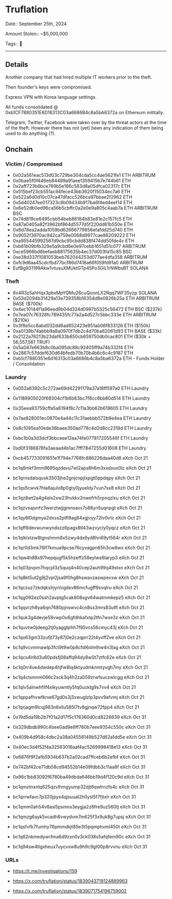 # Truflation

Date:: September 25th, 2024

Amount Stolen:: ~$5,000,000

Tags:: 🔑

---

## Details

Another company that had hired multiple IT workers prior to the theft.

Then founder's keys were compromised.

Express VPN with Korea language settings.

All funds consolidated @ 0xb1CF7880351E6D16313C03a6686B4c8a5bA6372a on Ethereum inititally.

Telegram, Twitter, Facebook were taken over by the threat actors at the time of the theft. However there has not (yet) been any indication of them being used to do anything (?).


## Onchain


### Victim / Compromised

- 0x02a561eac513d03c729be304cda5cc4ae5621fe1 ETH ARBITRUM
- 0x0bae5f0f446eb84489a91aee1359415b7e744b61 ETH
- 0x2aff723b6bce769b5e166c583d8a05dfca02317c ETH
- 0x515bef23cb551ac94fece43bb3620f15034ec7a6 ETH
- 0x522a6d0d10c07ca47dfacc526bca97bbae2f2962 ETH
- 0x5d40247ee017323c8b09434b917ba6f4ed4eef14 ETH
- 0x6e52db0ed96ca56b5cbffc0a2e0e9a805c4aab7a ETH ARBITRUM BSC
- 0x74d819ce6495cbb54beb88184b83e81e2c157fc5 ETH
- 0x87a0405a82f3962bf864d5577d5f220dd61b550e ETH
- 0x8d78ea2adda1059bd62666779856efafdd25d740 ETH
- 0x9052f3970ac942ca759e0068d9977cae88209222 ETH
- 0xa955445992567d9cbc95cbdd838f474dd50fde4c ETH
- 0xb81b09bfb329e5a9cbd6e0e97cebb1651d51c077 ARBITRUM
- 0xce5966bd6befaeb88175635b4ec37d003fa15c85 BSC
- 0xe38d337f1081053beb762044253d077ae4dfa358 ARBITRUM
- 0xfc9d6aa45cdcfbd77bcf86d7418a66f059fd91a0 ARBITRUM
- EufBg931199Akw1vtusuXMUktGTp45Po3GiL1rNWbsBT SOLANA


### Theft 

- 6v4R3z5ahHqx3pbxMpYQMu26cuQoonLX2Rqq7WF35yzp SOLANA
- 0x53d2094b31429a13e739358b16354d8e0826b25a ETH ARBITRUM BASE ($700k)
- 0x4ec10144f1a96eed9b04d324d0997b5325c56472 ETH BSC ($237k)
- 0x7ea07c76328fc789435fc77a2a4d527c5bbc333e ETH ARBITRUM ($210k)
- 0x3f8e5cc8abd032dd6ad652423e951ab06f833126 ETH ($150k)
- 0xa0138b74abbb9a8a0970f7db2c4d70ba82061d93 ETH BASE ($33k)
- 0x2122a76213b23daf633b850cb659750db0cac801 ETH ($30k + 56,557,561 TRUF)
- 0x5a047e663b8c0ba095dc88c92405ff9a74b332f4 ETH
- 0x2867c57ddef630d64bfedb70b70b4b6c6c4c9187 ETH
- 0xb1cf7880351e6d16313c03a6686b4c8a5ba6372a ETH - Funds Holder / Consolidation

### Laundry 

- 0x052a6392c5c272ae69d42291179a37a18ff597a0 ETH Laundry
- 0x1189905020f68304cf1b6b83bc7f8cc6bb80d514 ETH Laundry
- 0x35eea93759cffa5a6194f8c7c11a3bb62b619605 ETH Laundry
- 0x7ae828001ec0870e4a44c11c31aebbb572b9e4ea ETH Laundry
- 0x8c1095ea10ede36baee350ad778c4d2d8cc2318d ETH Laundry
- 0xbc1b0a3d3dcf3bbceee12ea74fe077817205546f ETH Laundry
- 0xd0f3186878fa3aeaad4b1ac7fff7847255d01608 ETH Laundry


- 0xcb457733091651e1f794e7768fc886226daa40d8 eXch Oct 21
- bc1q6mkf3mm9695qzdevu7wl2aps8h6m3xxdxux0lc eXch Oct 21
- bc1qrnsdalsquvk3503jhe2gnjcnpjlxpgt0ppdqpy eXch Oct 21
- bc1qs5cwvk7hla6ajulx8p0gty0jyueldy7vun7sx8 eXch Oct 21
- bc1qz8wt2a4g4els2xw23hvkkx2nwefrh5rpnqzlxu eXch Oct 21
- bc1qzvxajvnfz3werztwjjgmnsavx7s88yn5uqnpgt eXch Oct 21
- bc1qy8l0dgmya2dxss2ptfl9ag84xgjvyy72lv0vtc eXch Oct 21
- bc1qff8devwunwyndxzz6pagx8tl43wzxycly0yqcz eXch Oct 21
- bc1qlklxtzw8tgnshmm8x5zwy4dx6yd8hn69yt564r eXch Oct 21
- bc1qr0d3mk76lf7kmua9pcse76cyvagpn65h3cw8wx eXch Oct 21
- bc1qw4h88x97hepqugf5k5hzeffz58eylws6laryp3 eXch Oct 21
- bc1q03pvpm7hqcjd3z5quq4n40cep2auh99q49stxn eXch Oct 21
- bc1q8kt5ut2g9j2vpl2jsa9f0hg8hswavzaswpevxw eXch Oct 21
- bc1qczuz7zkdqkxlrjynlvgdsv86mcfugff9xvqlru eXch Oct 21
- bc1qg092ez0ssh2avptg5cak808sgv64watmmkepz5 eXch Oct 21
- bc1qqvrzh8ya6qn7680pjnswvc4cn8sx3mrs83utfl eXch Oct 21
- bc1quk3g4devje58vwp0u6gfdhkafxtp2tfn7wxe3z eXch Oct 21
- bc1quvtw0jdeeg2tj0yaggtphh7f95vcs56cmyc43j eXch Oct 21
- bc1qx63gm33zufjt73y87j0e2czqprr22t4yxff2ve eXch Oct 21
- bc1q9vcvmmawlp3fct9t9w0p8cfdl6slmlhw4n3lag eXch Oct 21
- bc1qcs4lr8d3u60pdsfj08affq94dy8w0t7ztfc62e eXch Oct 21
- bc1q0rr4ue4dwdep4hjfw8lq4ktyudmknmtyvgh7my eXch Oct 21
- bc1q4ctsmnm066c2sck3q4h2za059zrwfsuczwlcgg eXch Oct 21
- bc1qlv5alnwhfllf4xlkyuwntly5fq0ucktg9s7vv4 eXch Oct 21
- bc1qppafhvwfknw67gd0s3j3xwuglzlp3pvv9afvmj eXch Oct 21
- bc1qrjagm9lcqj983n8xllu585l7tv8gjnqw72fpp4 eXch Oct 21


- 0x19d5da19b2b7f01a2d17f5c176360d0cd8226639 eXch Oct 31
- 0x329dbdb990c4bee0ad9e8ff780b7eee9354c550c eXch Oct 31
- 0x409b4d958c4dbc2a38a04556149b527d62a1dd5e eXch Oct 31
- 0x40ec3d4f52f4a32563016aaf4ac5269998418e13 eXch Oct 31
- 0x6876f9f2afb5934b637b2a02cad7ffceb6b2efbf eXch Oct 31
- 0x742bf42ce71db58cd94552b14e09fdbb3c11aa8f eXch Oct 31
- 0x96c1bb83092f6780ba49dbda646bb19d4f120c9d eXch Oct 31
- bc1qmztnxnlq625qzvlhmgyump32djt6qwlrnzfs4c eXch Oct 31
- bc1qrrwfavc7p320jpyx4qjsuual2h0ysl5f7fjtxh eXch Oct 31
- bc1qmm0ah54v8asl5psmns3eygja2z8fre9uz560tj eXch Oct 31
- bc1qmzg6ayk5vcadh8vwydvm7m625f3x9uk8g7upsj eXch Oct 31
- bc1qsfvfk7fumhy76pmmdkjt85e3t5pqmphvml450t eXch Oct 31
- bc1q62nkmedywrfma6d9zxn0v3ck038s5afqfem90c eXch Oct 31
- bc1q94sw4tlgxheux7uycvxw8u9h9c9gt00p8rvvnu eXch Oct 31


### URLs

- https://t.me/investigations/159

- https://x.com/truflation/status/1839043719124889963

- https://x.com/truflation/status/1839071754196759002
